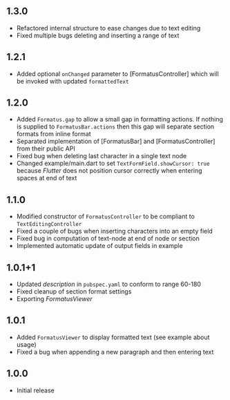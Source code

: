 ## 1.3.0
* Refactored internal structure to ease changes due to text editing
* Fixed multiple bugs deleting and inserting a range of text

## 1.2.1
* Added optional `onChanged` parameter to [FormatusController] which will be invoked with updated
  `formattedText`

## 1.2.0

* Added `Formatus.gap` to allow a small gap in formatting actions. If nothing is supplied
  to `FormatusBar.actions` then this gap will separate section formats from inline format
* Separated implementation of [FormatusBar] and [FormatusController] from their public API
* Fixed bug when deleting last character in a single text node
* Changed example/main.dart to set `TextFormField.showCursor: true` because _Flutter_
  does not position cursor correctly when entering spaces at end of text

## 1.1.0

* Modified constructor of `FormatusController` to be compliant to `TextEditingController` 
* Fixed a couple of bugs when inserting characters into an empty field
* Fixed bug in computation of text-node at end of node or section
* Implemented automatic update of output fields in example

## 1.0.1+1

* Updated _description_ in `pubspec.yaml` to conform to range 60-180
* Fixed cleanup of section format settings
* Exporting _FormatusViewer_

## 1.0.1

* Added `FormatusViewer` to display formatted text (see example about usage)
* Fixed a bug when appending a new paragraph and then entering text

## 1.0.0

* Initial release

